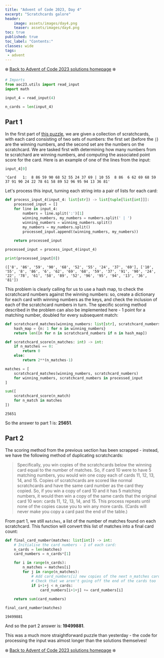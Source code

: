 ```yaml
---
title: "Advent of Code 2023, Day 4"
excerpt: "Scratchcards galore"
header:
    image: assets/images/day4.png
    teaser: assets/images/day4.png
toc: true
published: true
toc_label: "Contents:"
classes: wide
tags:
 - advent
---
```


❄️ [Back to Advent of Code 2023 solutions homepage](../aoc23) ❄️

```python
# Imports
from aoc23.utils import read_input
import math
```


```python
input_4 = read_input(4)
```


```python
n_cards = len(input_4)
```

## Part 1

In the first part of [this puzzle](https://adventofcode.com/2023/day/4), we are given a collection of scratchcards, with each card consisting of two sets of numbers: the first set (before the `|`) are the winning numbers, and the second set are the numbers on the scratchcard. We are tasked first with determining how many numbers from te scratchard are winning numbers, and computing the associated point score for the card. Here is an example of one of the lines from the input:


```python
input_4[0]
```




    'Card   1:  8 86 59 90 68 52 55 24 37 69 | 10 55  8 86  6 62 69 68 59 37 91 90 24 22 78 61 58 89 52 96 95 94 13 36 81'



Let's process this input, turning each string into a pair of lists for each card:


```python
def process_input_4(input_4: list[str]) -> list[tuple[list[int]]]:
    processed_input = []
    for line in input_4:
        numbers = line.split(':')[1]
        winning_numbers, my_numbers = numbers.split(' | ')
        winning_numbers = winning_numbers.split()
        my_numbers = my_numbers.split()
        processed_input.append((winning_numbers, my_numbers))
        
    return processed_input
```


```python
processed_input = process_input_4(input_4)
```


```python
print(processed_input[0])
```

    (['8', '86', '59', '90', '68', '52', '55', '24', '37', '69'], ['10', '55', '8', '86', '6', '62', '69', '68', '59', '37', '91', '90', '24', '22', '78', '61', '58', '89', '52', '96', '95', '94', '13', '36', '81'])
    

This problem is clearly calling for us to use a hash map, to check the scratchcard numbers against the winning numbers: so, create a dictionary for each card with winning numbers as the keys, and check the inclusion of each of the scratchcard numbers in turn. The specific scoring method described in the problem can also be implemented here - 1 point for a matching number, doubled for every subsequent match:


```python
def scratchcard_matches(winning_numbers: list[str], scratchcard_numbers: list[str]) -> int:
    hash_map = {n: 1 for n in winning_numbers}
    return len([n for n in scratchcard_numbers if n in hash_map])
```


```python
def scratchcard_score(n_matches: int) -> int:
    if n_matches == 0:
        return 0
    else:
        return 2**(n_matches-1)
```


```python
matches = [
    scratchcard_matches(winning_numbers, scratchcard_numbers)
    for winning_numbers, scratchcard_numbers in processed_input
]
```


```python
sum([
    scratchcard_score(n_match)
    for n_match in matches
])
```




    25651



So the answer to part 1 is: __25651__.

## Part 2

The scoring method from the previous section has been scrapped - instead, we have the following method of duplicating scratchcards:

> Specifically, you win copies of the scratchcards below the winning card equal to the number of matches. So, if card 10 were to have 5 matching numbers, you would win one copy each of cards 11, 12, 13, 14, and 15.
> Copies of scratchcards are scored like normal scratchcards and have the same card number as the card they copied. So, if you win a copy of card 10 and it has 5 matching numbers, it would then win a copy of the same cards that the original card 10 won: cards 11, 12, 13, 14, and 15. This process repeats until none of the copies cause you to win any more cards. (Cards will never make you copy a card past the end of the table.)

From part 1, we still `matches`, a list of the number of matches found on each scratchcard. This function will convert this list of matches into a final card count:


```python
def final_card_number(matches: list[int]) -> int:
    # Initialise the card numbers - 1 of each card:
    n_cards = len(matches)
    card_numbers = n_cards*[1]

    for i in range(n_cards):
        n_matches = matches[i]
        for j in range(n_matches):
            # Add card_numbers[i] new copies of the next n_matches cards
            # Check that we aren't going off the end of the cards too
            if i+1+j < n_cards:
                card_numbers[i+1+j] += card_numbers[i]
    
    return sum(card_numbers)
```


```python
final_card_number(matches)
```




    19499881



And so the part 2 answer is: __19499881__.

This was a much more straightforward puzzle than yesterday - the code for processing the input was almost longer than the solutions themselves! 

❄️ [Back to Advent of Code 2023 solutions homepage](../aoc23) ❄️